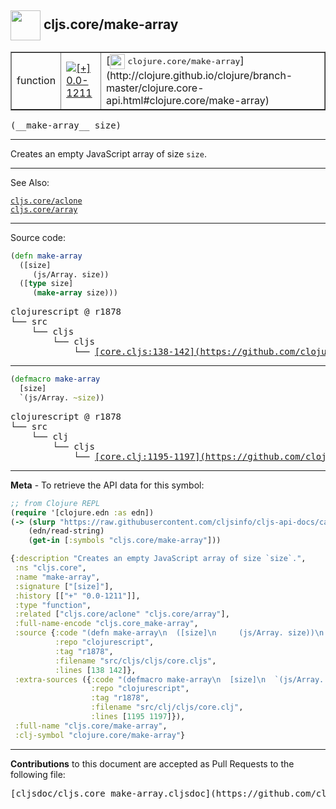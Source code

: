 ## <img width="48px" valign="middle" src="http://i.imgur.com/Hi20huC.png"> cljs.core/make-array

 <table border="1">
<tr>

<td>function</td>
<td><a href="https://github.com/cljsinfo/cljs-api-docs/tree/0.0-1211"><img valign="middle" alt="[+] 0.0-1211" src="https://img.shields.io/badge/+-0.0--1211-lightgrey.svg"></a> </td>
<td>
[<img height="24px" valign="middle" src="http://i.imgur.com/1GjPKvB.png"> <samp>clojure.core/make-array</samp>](http://clojure.github.io/clojure/branch-master/clojure.core-api.html#clojure.core/make-array)
</td>
</tr>
</table>

 <samp>
(__make-array__ size)<br>
</samp>

---

Creates an empty JavaScript array of size `size`.

---


See Also:

[`cljs.core/aclone`](cljs.core_aclone.md)<br>
[`cljs.core/array`](cljs.core_array.md)<br>

---


Source code:

```clj
(defn make-array
  ([size]
     (js/Array. size))
  ([type size]
     (make-array size)))
```

 <pre>
clojurescript @ r1878
└── src
    └── cljs
        └── cljs
            └── <ins>[core.cljs:138-142](https://github.com/clojure/clojurescript/blob/r1878/src/cljs/cljs/core.cljs#L138-L142)</ins>
</pre>


---

```clj
(defmacro make-array
  [size]
  `(js/Array. ~size))
```

 <pre>
clojurescript @ r1878
└── src
    └── clj
        └── cljs
            └── <ins>[core.clj:1195-1197](https://github.com/clojure/clojurescript/blob/r1878/src/clj/cljs/core.clj#L1195-L1197)</ins>
</pre>

---

__Meta__ - To retrieve the API data for this symbol:

```clj
;; from Clojure REPL
(require '[clojure.edn :as edn])
(-> (slurp "https://raw.githubusercontent.com/cljsinfo/cljs-api-docs/catalog/cljs-api.edn")
    (edn/read-string)
    (get-in [:symbols "cljs.core/make-array"]))
```

```clj
{:description "Creates an empty JavaScript array of size `size`.",
 :ns "cljs.core",
 :name "make-array",
 :signature ["[size]"],
 :history [["+" "0.0-1211"]],
 :type "function",
 :related ["cljs.core/aclone" "cljs.core/array"],
 :full-name-encode "cljs.core_make-array",
 :source {:code "(defn make-array\n  ([size]\n     (js/Array. size))\n  ([type size]\n     (make-array size)))",
          :repo "clojurescript",
          :tag "r1878",
          :filename "src/cljs/cljs/core.cljs",
          :lines [138 142]},
 :extra-sources ({:code "(defmacro make-array\n  [size]\n  `(js/Array. ~size))",
                  :repo "clojurescript",
                  :tag "r1878",
                  :filename "src/clj/cljs/core.clj",
                  :lines [1195 1197]}),
 :full-name "cljs.core/make-array",
 :clj-symbol "clojure.core/make-array"}

```

---

__Contributions__ to this document are accepted as Pull Requests to the following file:

 <pre>
[cljsdoc/cljs.core_make-array.cljsdoc](https://github.com/cljsinfo/cljs-api-docs/blob/master/cljsdoc/cljs.core_make-array.cljsdoc)
</pre>

